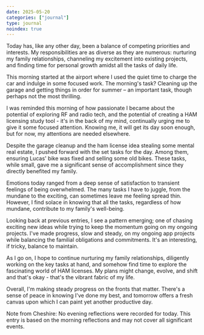 ```yaml
---
date: 2025-05-20
categories: ["journal"]
type: journal
noindex: true
---
```


Today has, like any other day, been a balance of competing priorities and interests. My responsibilities are as diverse as they are numerous: nurturing my family relationships, channeling my excitement into existing projects, and finding time for personal growth amidst all the tasks of daily life.

This morning started at the airport where I used the quiet time to charge the car and indulge in some focused work. The morning's task? Cleaning up the garage and getting things in order for summer – an important task, though perhaps not the most thrilling.

I was reminded this morning of how passionate I became about the potential of exploring RF and radio tech, and the potential of creating a HAM licensing study tool - it's in the back of my mind, continually urging me to give it some focused attention. Knowing me, it will get its day soon enough, but for now, my attentions are needed elsewhere. 

Despite the garage cleanup and the ham license idea stealing some mental real estate, I pushed forward with the set tasks for the day. Among them, ensuring Lucas' bike was fixed and selling some old bikes. These tasks, while small, gave me a significant sense of accomplishment since they directly benefited my family.

Emotions today ranged from a deep sense of satisfaction to transient feelings of being overwhelmed. The many tasks I have to juggle, from the mundane to the exciting, can sometimes leave me feeling spread thin. However, I find solace in knowing that all the tasks, regardless of how mundane, contribute to my family's well-being.

Looking back at previous entries, I see a pattern emerging; one of chasing exciting new ideas while trying to keep the momentum going on my ongoing projects. I've made progress, slow and steady, on my ongoing app projects while balancing the familial obligations and commitments. It's an interesting, if tricky, balance to maintain.

As I go on, I hope to continue nurturing my family relationships, diligently working on the key tasks at hand, and somehow find time to explore the fascinating world of HAM licenses. My plans might change, evolve, and shift and that's okay - that's the vibrant fabric of my life.

Overall, I'm making steady progress on the fronts that matter. There's a sense of peace in knowing I've done my best, and tomorrow offers a fresh canvas upon which I can paint yet another productive day. 

Note from Cheshire: No evening reflections were recorded for today. This entry is based on the morning reflections and may not cover all significant events.